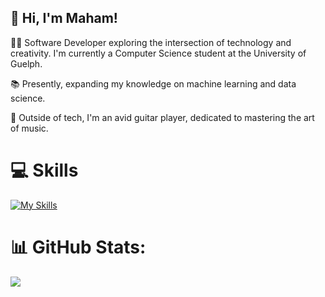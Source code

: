 ## 👋 Hi, I'm Maham!

👩‍💻 Software Developer exploring the intersection of technology and creativity. I'm currently a Computer Science student at the University of Guelph.

📚 Presently, expanding my knowledge on machine learning and data science.

🎸 Outside of tech, I'm an avid guitar player, dedicated to mastering the art of music.

# 💻 Skills
[![My Skills](https://skillicons.dev/icons?i=python,c,java,html,css,javascript,r,sqlite,vscode,git,docker,jquery,linux,gradle,pycharm,flask,&perline=8)](https://skillicons.dev)
# 📊 GitHub Stats:
![](https://github-readme-streak-stats.herokuapp.com/?user=maham-tariq5&theme=tokyonight&hide_border=false)<br/>


